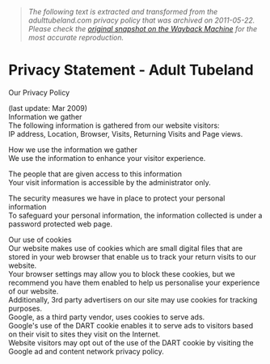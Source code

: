 > *The following text is extracted and transformed from the adulttubeland.com privacy policy that was archived on 2011-05-22. Please check the [original snapshot on the Wayback Machine](https://web.archive.org/web/20110522064255id_/http%3A//www.adulttubeland.com/privacy) for the most accurate reproduction.*

# Privacy Statement - Adult Tubeland

Our Privacy Policy

(last update: Mar 2009)  
Information we gather  
The following information is gathered from our website visitors:  
IP address, Location, Browser, Visits, Returning Visits and Page views.

How we use the information we gather  
We use the information to enhance your visitor experience.

The people that are given access to this information  
Your visit information is accessible by the administrator only.

The security measures we have in place to protect your personal information  
To safeguard your personal information, the information collected is under a password protected web page.

Our use of cookies  
Our website makes use of cookies which are small digital files that are stored in your web browser that enable us to track your return visits to our website.  
Your browser settings may allow you to block these cookies, but we recommend you have them enabled to help us personalise your experience of our website.  
Additionally, 3rd party advertisers on our site may use cookies for tracking purposes.  
Google, as a third party vendor, uses cookies to serve ads.  
Google's use of the DART cookie enables it to serve ads to visitors based on their visit to sites they visit on the Internet.  
Website visitors may opt out of the use of the DART cookie by visiting the Google ad and content network privacy policy.
